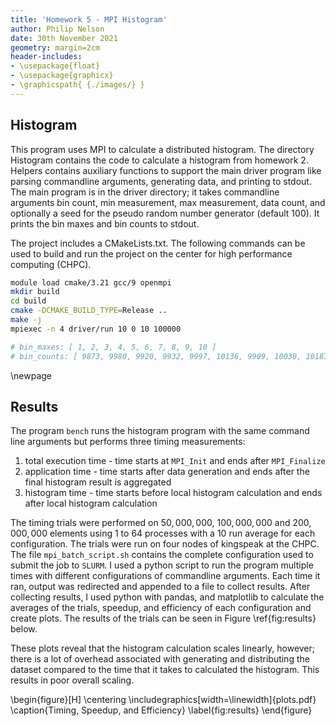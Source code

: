 ```yaml
---
title: 'Homework 5 - MPI Histogram'
author: Philip Nelson
date: 30th November 2021
geometry: margin=2cm
header-includes:
- \usepackage{float}
- \usepackage{graphicx}
- \graphicspath{ {./images/} }
---
```


## Histogram

This program uses MPI to calculate a distributed histogram. The directory Histogram contains the code to calculate a histogram from homework 2. Helpers contains auxiliary functions to support the main driver program like parsing commandline arguments, generating data, and printing to stdout. The main program is in the driver directory; it takes commandline arguments bin count, min measurement, max measurement, data count, and optionally a seed for the pseudo random number generator (default 100). It prints the bin maxes and bin counts to stdout. 

The project includes a CMakeLists.txt. The following commands can be used to build and run the project on the center for high performance computing (CHPC).

```bash
module load cmake/3.21 gcc/9 openmpi
mkdir build
cd build
cmake -DCMAKE_BUILD_TYPE=Release ..
make -j
mpiexec -n 4 driver/run 10 0 10 100000

# bin_maxes: [ 1, 2, 3, 4, 5, 6, 7, 8, 9, 10 ]
# bin_counts: [ 9873, 9980, 9920, 9932, 9997, 10136, 9909, 10030, 10187, 10036 ]
```

\newpage

## Results

The program `bench` runs the histogram program with the same command line arguments but performs three timing measurements:

1. total execution time - time starts at `MPI_Init` and ends after `MPI_Finalize`
2. application time - time starts after data generation and ends after the final histogram result is aggregated
3. histogram time - time starts before local histogram calculation and ends after local histogram calculation


The timing trials were performed on $50,000,000$, $100,000,000$ and $200,000,000$ elements using 1 to 64 processes with a 10 run average for each configuration. The trials were run on four nodes of kingspeak at the CHPC. The file `mpi_batch_script.sh` contains the complete configuration used to submit the job to `SLURM`. I used a python script to run the program multiple times with different configurations of commandline arguments. Each time it ran, output was redirected and appended to a file to collect results. After collecting results, I used python with pandas, and matplotlib to calculate the averages of the trials, speedup, and efficiency of each configuration and create plots. The results of the trials can be seen in Figure \ref{fig:results} below.

These plots reveal that the histogram calculation scales linearly, however; there is a lot of overhead associated with generating and distributing the dataset compared to the time that it takes to calculated the histogram. This results in poor overall scaling.

\begin{figure}[H]
\centering
  \includegraphics[width=\linewidth]{plots.pdf}
  \caption{Timing, Speedup, and Efficiency}
  \label{fig:results}
\end{figure}
